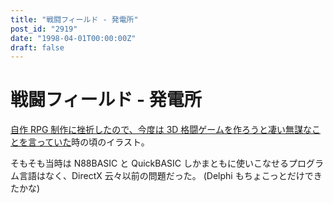 ```yaml
---
title: "戦闘フィールド - 発電所"
post_id: "2919"
date: "1998-04-01T00:00:00Z"
draft: false
---
```


# 戦闘フィールド - 発電所

[自作 RPG 制作に挫折したので、今度は 3D 格闘ゲームを作ろうと凄い無謀なことを言っていた](../../1994/09/01-outtakes.md)時の頃のイラスト。

そもそも当時は N88BASIC と QuickBASIC しかまともに使いこなせるプログラム言語はなく、DirectX 云々以前の問題だった。
(Delphi もちょこっとだけできたかな)
